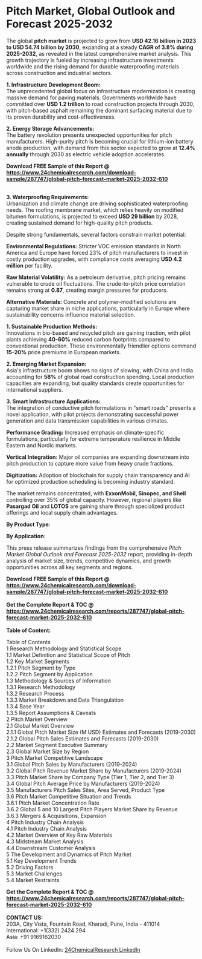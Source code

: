 <h1>Pitch Market, Global Outlook and Forecast 2025-2032</h1><p>The global <strong>pitch market</strong> is projected to grow from <strong>USD 42.16 billion in 2023 to USD 54.74 billion by 2030</strong>, expanding at a steady <strong>CAGR of 3.8% during 2025-2032</strong>, as revealed in the latest comprehensive market analysis. This growth trajectory is fueled by increasing infrastructure investments worldwide and the rising demand for durable waterproofing materials across construction and industrial sectors.</p><p><strong>1. Infrastructure Development Boom:</strong><br>
The unprecedented global focus on infrastructure modernization is creating massive demand for paving materials. Governments worldwide have committed over <strong>USD 1.2 trillion</strong> to road construction projects through 2030, with pitch-based asphalt remaining the dominant surfacing material due to its proven durability and cost-effectiveness.</p><p><strong>2. Energy Storage Advancements:</strong><br>
The battery revolution presents unexpected opportunities for pitch manufacturers. High-purity pitch is becoming crucial for lithium-ion battery anode production, with demand from this sector expected to grow at <strong>12.4% annually</strong> through 2030 as electric vehicle adoption accelerates.</p><div><b>Download FREE Sample of this Report @ 
            <a href="https://www.24chemicalresearch.com/download-sample/287747/global-pitch-forecast-market-2025-2032-610">
            https://www.24chemicalresearch.com/download-sample/287747/global-pitch-forecast-market-2025-2032-610</a></b></div><br><p><strong>3. Waterproofing Requirements:</strong><br>
Urbanization and climate change are driving sophisticated waterproofing needs. The roofing membrane market, which relies heavily on modified bitumen formulations, is projected to exceed <strong>USD 29 billion</strong> by 2028, creating sustained demand for high-quality pitch products.</p><p>Despite strong fundamentals, several factors constrain market potential:</p><p><strong>Environmental Regulations:</strong> Stricter VOC emission standards in North America and Europe have forced 23% of pitch manufacturers to invest in costly production upgrades, with compliance costs averaging <strong>USD 4.2 million</strong> per facility.</p><p><strong>Raw Material Volatility:</strong> As a petroleum derivative, pitch pricing remains vulnerable to crude oil fluctuations. The crude-to-pitch price correlation remains strong at <strong>0.87</strong>, creating margin pressures for producers.</p><p><strong>Alternative Materials:</strong> Concrete and polymer-modified solutions are capturing market share in niche applications, particularly in Europe where sustainability concerns influence material selection.</p><p><strong>1. Sustainable Production Methods:</strong><br>
Innovations in bio-based and recycled pitch are gaining traction, with pilot plants achieving <strong>40-60%</strong> reduced carbon footprints compared to conventional production. These environmentally friendlier options command <strong>15-20%</strong> price premiums in European markets.</p><p><strong>2. Emerging Market Expansion:</strong><br>
Asia's infrastructure boom shows no signs of slowing, with China and India accounting for <strong>58%</strong> of global road construction spending. Local production capacities are expanding, but quality standards create opportunities for international suppliers.</p><p><strong>3. Smart Infrastructure Applications:</strong><br>
The integration of conductive pitch formulations in "smart roads" presents a novel application, with pilot projects demonstrating successful power generation and data transmission capabilities in various climates.</p><p><strong>Performance Grading:</strong> Increased emphasis on climate-specific formulations, particularly for extreme temperature resilience in Middle Eastern and Nordic markets.</p><p><strong>Vertical Integration:</strong> Major oil companies are expanding downstream into pitch production to capture more value from heavy crude fractions.</p><p><strong>Digitization:</strong> Adoption of blockchain for supply chain transparency and AI for optimized production scheduling is becoming industry standard.</p><p>The market remains concentrated, with <strong>ExxonMobil, Sinopec, and Shell</strong> controlling over 35% of global capacity. However, regional players like <strong>Pasargad Oil</strong> and <strong>LOTOS</strong> are gaining share through specialized product offerings and local supply chain advantages.</p><p><strong>By Product Type</strong>:
        </p><p><strong>By Application</strong>:
        </p><p>This press release summarizes findings from the comprehensive <em>Pitch Market Global Outlook and Forecast 2025-2032</em> report, providing in-depth analysis of market size, trends, competitive dynamics, and growth opportunities across all key segments and regions.</p><div><b>Download FREE Sample of this Report @ 
            <a href="https://www.24chemicalresearch.com/download-sample/287747/global-pitch-forecast-market-2025-2032-610">
            https://www.24chemicalresearch.com/download-sample/287747/global-pitch-forecast-market-2025-2032-610</a></b></div><br><div><b>Get the Complete Report & TOC @ 
            <a href="https://www.24chemicalresearch.com/reports/287747/global-pitch-forecast-market-2025-2032-610">
            https://www.24chemicalresearch.com/reports/287747/global-pitch-forecast-market-2025-2032-610</a></b></div><br>
            <b>Table of Content:</b><p>Table of Contents<br />
1 Research Methodology and Statistical Scope<br />
1.1 Market Definition and Statistical Scope of Pitch<br />
1.2 Key Market Segments<br />
1.2.1 Pitch Segment by Type<br />
1.2.2 Pitch Segment by Application<br />
1.3 Methodology & Sources of Information<br />
1.3.1 Research Methodology<br />
1.3.2 Research Process<br />
1.3.3 Market Breakdown and Data Triangulation<br />
1.3.4 Base Year<br />
1.3.5 Report Assumptions & Caveats<br />
2 Pitch Market Overview<br />
2.1 Global Market Overview<br />
2.1.1 Global Pitch Market Size (M USD) Estimates and Forecasts (2019-2030)<br />
2.1.2 Global Pitch Sales Estimates and Forecasts (2019-2030)<br />
2.2 Market Segment Executive Summary<br />
2.3 Global Market Size by Region<br />
3 Pitch Market Competitive Landscape<br />
3.1 Global Pitch Sales by Manufacturers (2019-2024)<br />
3.2 Global Pitch Revenue Market Share by Manufacturers (2019-2024)<br />
3.3 Pitch Market Share by Company Type (Tier 1, Tier 2, and Tier 3)<br />
3.4 Global Pitch Average Price by Manufacturers (2019-2024)<br />
3.5 Manufacturers Pitch Sales Sites, Area Served, Product Type<br />
3.6 Pitch Market Competitive Situation and Trends<br />
3.6.1 Pitch Market Concentration Rate<br />
3.6.2 Global 5 and 10 Largest Pitch Players Market Share by Revenue<br />
3.6.3 Mergers & Acquisitions, Expansion<br />
4 Pitch Industry Chain Analysis<br />
4.1 Pitch Industry Chain Analysis<br />
4.2 Market Overview of Key Raw Materials<br />
4.3 Midstream Market Analysis<br />
4.4 Downstream Customer Analysis<br />
5 The Development and Dynamics of Pitch Market <br />
5.1 Key Development Trends<br />
5.2 Driving Factors<br />
5.3 Market Challenges<br />
5.4 Market Restraints<br />
</p><div><b>Get the Complete Report & TOC @ 
            <a href="https://www.24chemicalresearch.com/reports/287747/global-pitch-forecast-market-2025-2032-610">
            https://www.24chemicalresearch.com/reports/287747/global-pitch-forecast-market-2025-2032-610</a></b></div><br><b>CONTACT US:</b><br>
            203A, City Vista, Fountain Road, Kharadi, Pune, India - 411014<br>
            International: +1(332) 2424 294<br>
            Asia: +91 9169162030 <br><br>
            Follow Us On LinkedIn: <a href="https://www.linkedin.com/company/24chemicalresearch/">24ChemicalResearch LinkedIn</a>